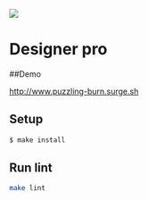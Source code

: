 ![](https://https://github.com/AlexandrKoliukh/layout-designer-project-lvl1/.github/workflows/main.yml/badge.svg)


# Designer pro

##Demo

http://www.puzzling-burn.surge.sh

## Setup

```sh
$ make install
```

## Run lint

```sh
make lint
```
